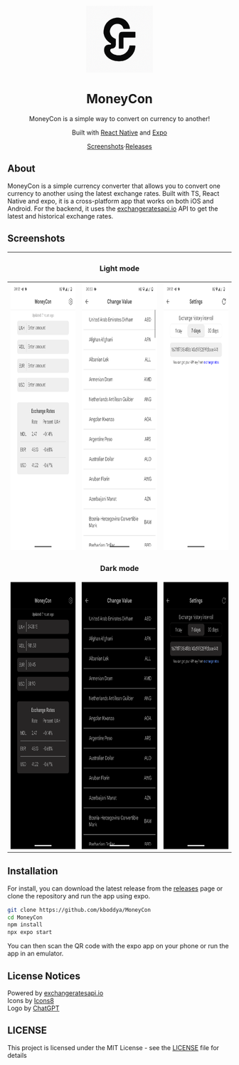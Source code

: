 <div align="center">
    <img src="assets/images/logo-by-chatgpt.png" width="150" height="150"/>
    <h1>MoneyCon</h1>
    <p>MoneyCon is a simple way to convert on currency to another!</p>
    <p>Built with <a href="https://reactnative.dev/">React Native</a> and <a href="https://expo.dev/">Expo</a></p>
    <a href="#screenshots">Screenshots</a>&middot;<a href="https://github.com/kboddya/MoneyCon/releases">Releases</a>
</div>

## About
MoneyCon is a simple currency converter that allows you to convert one currency to another using the latest exchange rates.
Built with TS, React Native and expo, it is a cross-platform app that works on both iOS and Android.
For the backend, it uses the <a href="https://exchangeratesapi.io/">exchangeratesapi.io</a> API to get the latest and historical exchange rates.
## Screenshots
|                                                               |                      <h3>Light mode</h3>                      |                                                               |
|:-------------------------------------------------------------:|:-------------------------------------------------------------:|:-------------------------------------------------------------:|
| <img src="Screenshots/Light-1.png" width="300" height="600"/> | <img src="Screenshots/Light-2.png" width="300" height="600"/> | <img src="Screenshots/Light-3.png" width="300" height="600"/> |
|                                                               |                      <h3>Dark mode</h3>                       |                                                               |
| <img src="Screenshots/Dark-1.png" width="300" height="600"/>  | <img src="Screenshots/Dark-2.png" width="300" height="600"/>  |<img src="Screenshots/Dark-3.png" width="300" height="600"/>|
## Installation
For install, you can download the latest release from the <a href="https://github.com/kboddya/MoneyCon/releases">releases</a> page or clone the repository and run the app using expo.
```bash
git clone https://github.com/kboddya/MoneyCon
cd MoneyCon
npm install
npx expo start
```
You can then scan the QR code with the expo app on your phone or run the app in an emulator.
## License Notices
Powered by [exchangeratesapi.io](https://exchangeratesapi.io/)\
Icons by [Icons8](https://icons8.com/)\
Logo by [ChatGPT](https://chatgpt.com/)
## LICENSE
This project is licensed under the MIT License - see the [LICENSE](LICENSE) file for details